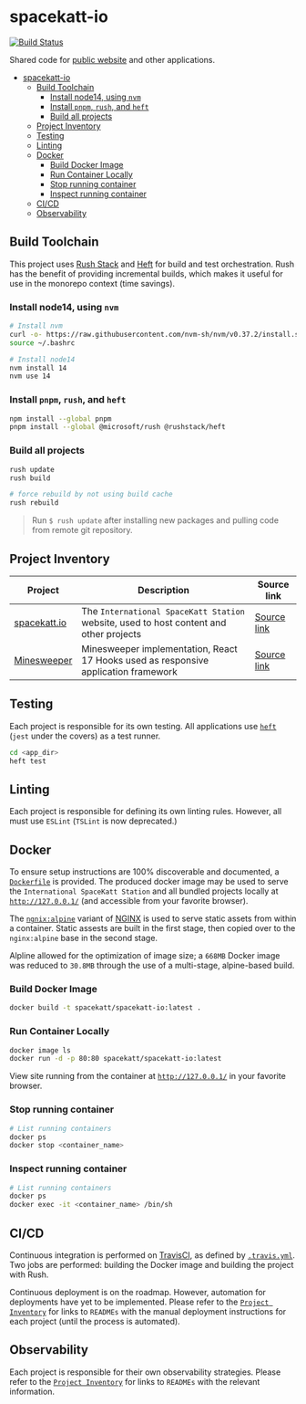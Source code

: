 # spacekatt-io

[![Build Status](https://travis-ci.org/SpaceKatt/spacekatt-io.svg?branch=main)](https://travis-ci.org/SpaceKatt/spacekatt-io)

Shared code for [public website](https://spacekatt.io/) and other applications.

- [spacekatt-io](#spacekatt-io)
  - [Build Toolchain](#build-toolchain)
    - [Install node14, using `nvm`](#install-node14-using-nvm)
    - [Install `pnpm`, `rush`, and `heft`](#install-pnpm-rush-and-heft)
    - [Build all projects](#build-all-projects)
  - [Project Inventory](#project-inventory)
  - [Testing](#testing)
  - [Linting](#linting)
  - [Docker](#docker)
    - [Build Docker Image](#build-docker-image)
    - [Run Container Locally](#run-container-locally)
    - [Stop running container](#stop-running-container)
    - [Inspect running container](#inspect-running-container)
  - [CI/CD](#cicd)
  - [Observability](#observability)

## Build Toolchain

This project uses [Rush Stack](https://rushstack.io/) and [Heft](https://rushstack.io/pages/heft/overview/) for build and test orchestration. Rush has the benefit of providing incremental builds, which makes it useful for use in the monorepo context (time savings).

### Install node14, using `nvm`

```bash
# Install nvm
curl -o- https://raw.githubusercontent.com/nvm-sh/nvm/v0.37.2/install.sh | bash
source ~/.bashrc

# Install node14
nvm install 14
nvm use 14
```

### Install `pnpm`, `rush`, and `heft`

```bash
npm install --global pnpm
pnpm install --global @microsoft/rush @rushstack/heft
```

### Build all projects

```bash
rush update
rush build

# force rebuild by not using build cache
rush rebuild
```

> Run `$ rush update` after installing new packages and pulling code from remote git repository.

## Project Inventory

| Project                                              | Description                                                                            | Source link                       |
| ---------------------------------------------------- | -------------------------------------------------------------------------------------- | --------------------------------- |
| [spacekatt.io](https://spacekatt.io/)                | The `International SpaceKatt Station` website, used to host content and other projects | [Source link](./spacekatt-io)     |
| [Minesweeper](https://spacekatt.io/tech/minesweeper) | Minesweeper implementation, React 17 Hooks used as responsive application framework    | [Source link](./apps/minesweeper) |

## Testing

Each project is responsible for its own testing. All applications use [`heft`](https://rushstack.io/pages/heft_tutorials/everyday_commands/) (`jest` under the covers) as a test runner.

```bash
cd <app_dir>
heft test
```

## Linting

Each project is responsible for defining its own linting rules. However, all must use `ESLint` (`TSLint` is now deprecated.)

## Docker

To ensure setup instructions are 100% discoverable and documented, a [`Dockerfile`](./Dockerfile) is provided. The produced docker image may be used to serve the `International SpaceKatt Station` and all bundled projects locally at [`http://127.0.0.1/`](http://127.0.0.1/) (and accessible from your favorite browser).

The [`ngnix:alpine`](https://hub.docker.com/_/nginx) variant of [NGINX](https://www.nginx.com/) is used to serve static assets from within a container. Static assests are built in the first stage, then copied over to the `nginx:alpine` base in the second stage.

Alpline allowed for the optimization of image size; a `668MB` Docker image was reduced to `30.8MB` through the use of a multi-stage, alpine-based build.

### Build Docker Image

```bash
docker build -t spacekatt/spacekatt-io:latest .
```

### Run Container Locally

```bash
docker image ls
docker run -d -p 80:80 spacekatt/spacekatt-io:latest
```

View site running from the container at [`http://127.0.0.1/`](http://127.0.0.1/) in your favorite browser.

### Stop running container

```bash
# List running containers
docker ps
docker stop <container_name>
```

### Inspect running container

```bash
# List running containers
docker ps
docker exec -it <container_name> /bin/sh
```

## CI/CD

Continuous integration is performed on [TravisCI](https://travis-ci.org/github/SpaceKatt/spacekatt-io), as defined by [`.travis.yml`](.travis.yml). Two jobs are performed: building the Docker image and building the project with Rush.

Continuous deployment is on the roadmap. However, automation for deployments have yet to be implemented. Please refer to the [`Project Inventory`](https://github.com/SpaceKatt/spacekatt-io#project-inventory) for links to `READMEs` with the manual deployment instructions for each project (until the process is automated).

## Observability

Each project is responsible for their own observability strategies. Please refer to the [`Project Inventory`](https://github.com/SpaceKatt/spacekatt-io#project-inventory) for links to `READMEs` with the relevant information.
